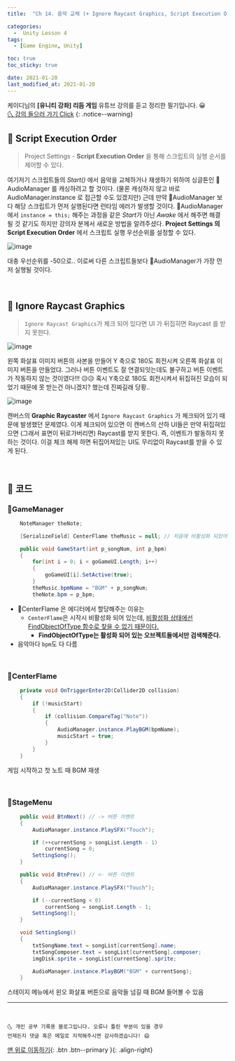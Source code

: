 ```yaml
---
title:  "Ch 14. 음악 교체 (+ Ignore Raycast Graphics, Script Execution Order)" 

categories:
  -  Unity Lesson 4
tags:
  - [Game Engine, Unity]

toc: true
toc_sticky: true

date: 2021-01-20
last_modified_at: 2021-01-20
---
```


케이디님의 **[유니티 강좌] 리듬 게임** 유튜브 강의를 듣고 정리한 필기입니다. 😀  
[🌜 강의 들으러 가기 Click](https://www.youtube.com/watch?v=eLdiOCWPfPc&list=PLUZ5gNInsv_MCnum4bOQRI72LdGkIY3tY&index=2&t=231s)
{: .notice--warning}


## 🚀 Script Execution Order

> Project Settings - **Script Execution Order** 을 통해 스크립트의 실행 순서를 제어할 수 있다.

여기저기 스크립트들의 *Start()* 에서 음악을 교체하거나 재생하기 위하여 싱글톤인 📜AudioManager 를 캐싱하려고 할 것이다. (물론 캐싱하지 않고 바로 AudioManager.instance 로 접근할 수도 있겠지만) 근데 만약 📜AudioManager 보다 해당 스크립트가 먼저 실행된다면 런타임 에러가 발생할 것이다. 📜AudioManager 에서 `instance = this;` 해주는 과정을 같은 *Start*가 아닌 *Awake* 에서 해주면 해결 될 것 같기도 하지만 강의자 분께서 새로운 방법을 알려주셨다. **Project Settings 의 Script Execution Order** 에서 스크립트 실행 우선순위를 설정할 수 있다.

![image](https://user-images.githubusercontent.com/42318591/105150244-db00cb00-5b47-11eb-9511-0c872e958afa.png)

대충 우선순위를 -50으로.. 이로써 다른 스크립트들보다 📜AudioManager가 가장 먼저 실행될 것이다.

<br>

## 🚀 Ignore Raycast Graphics

> `Ignore Raycast Graphics`가 체크 되어 있다면 UI 가 뒤집히면 Raycast 를 받지 못한다.

![image](https://user-images.githubusercontent.com/42318591/105150351-02f02e80-5b48-11eb-825a-a6a9a46d9766.png)

왼쪽 화살표 이미지 버튼의 사본을 만들어 Y 축으로 180도 회전시켜 오른쪽 화살표 이미지 버튼을 만들었댜. 그러나 버튼 이벤트도 잘 연결되잇는데도 불구하고 버튼 이벤트가 작동하지 않는 것이였다!!! 😥😥 혹시 Y축으로 180도 회전시켜서 뒤집혀진 모습이 되었기 때문에 못 받는건 아니겠지? 했는데 진짜길래 당황..  

![image](https://user-images.githubusercontent.com/42318591/105150683-6b3f1000-5b48-11eb-8cc0-6dea46fb556d.png)

캔버스의 **Graphic Raycaster** 에서 `Ignore Raycast Graphics` 가 체크되어 있기 때문에 발생했던 문제였다. 이게 체크되어 있으면 이 캔버스의 산하 UI들은 만약 뒤집혀있으면 (그래서 표면이 뒤로가버리면) Raycast를 받지 못한다. 즉, 이벤트가 발동하지 못하는 것이다. 이걸 체크 해제 하면 뒤집어져있는 UI도 무리없이 Raycast를 받을 수 있게 된다.

<br>

## 🚀 코드

### 📜GameManager

```c#
    NoteManager theNote;

    [SerializeField] CenterFlame theMusic = null; // 처음에 비활성화 되있어서 Find로 찾을 수 없음

    public void GameStart(int p_songNum, int p_bpm)
    {
        for(int i = 0; i < goGameUI.Length; i++)
        {
            goGameUI[i].SetActive(true);
        }
        theMusic.bpmName = "BGM" + p_songNum;
        theNote.bpm = p_bpm;
```

- 📜CenterFlame 은 에디터에서 할당해주는 이유는  
  - `CenterFlame`은 시작시 비활성화 되어 있는데, <u>비활성화 상태에선 FindObjectOfType 함수로 찾을 수 없기 때문이다.</u>
    - **FindObjectOfType는 활성화 되어 있는 오브젝트들에서만 검색해준다.**
- 음악마다 `bpm`도 다 다름

<br>

### 📜CenterFlame

```c#
    private void OnTriggerEnter2D(Collider2D collision)
    {
        if (!musicStart)
        {
            if (collision.CompareTag("Note"))
            {
                AudioManager.instance.PlayBGM(bpmName);
                musicStart = true;
            }
        }
    }
```

게임 시작하고 첫 노트 때 BGM 재생

<br>


### 📜StageMenu

```c#
    public void BtnNext() // -> 버튼 이벤트
    {
        AudioManager.instance.PlaySFX("Touch");

        if (++currentSong > songList.Length - 1)
            currentSong = 0;
        SettingSong();
    }

    public void BtnPrev() // <- 버튼 이벤트
    {
        AudioManager.instance.PlaySFX("Touch");

        if (--currentSong < 0)
            currentSong = songList.Length - 1;
        SettingSong();
    }

    void SettingSong()
    {
        txtSongName.text = songList[currentSong].name;
        txtSongComposer.text = songList[currentSong].composer;
        imgDisk.sprite = songList[currentSong].sprite;

        AudioManager.instance.PlayBGM("BGM" + currentSong);
    }
```

스테이지 메뉴에서 왼오 화살표 버튼으로 음악들 넘길 때 BGM 들어볼 수 있음




***
<br>

    🌜 개인 공부 기록용 블로그입니다. 오류나 틀린 부분이 있을 경우 
    언제든지 댓글 혹은 메일로 지적해주시면 감사하겠습니다! 😄

[맨 위로 이동하기](#){: .btn .btn--primary }{: .align-right}
